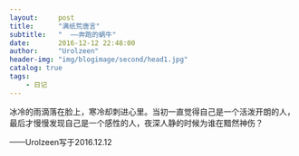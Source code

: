 ```yaml
---
layout:     post
title:      "满纸荒唐言"
subtitle:   "  ——奔跑的蜗牛"
date:       2016-12-12 22:48:00
author:     "Urolzeen"
header-img: "img/blogimage/second/head1.jpg"
catalog: true
tags:
    - 日记
---
```


冰冷的雨滴落在脸上，寒冷却刺进心里。当初一直觉得自己是一个活泼开朗的人，最后才慢慢发现自己是一个感性的人，夜深人静的时候为谁在黯然神伤？

——Urolzeen写于2016.12.12